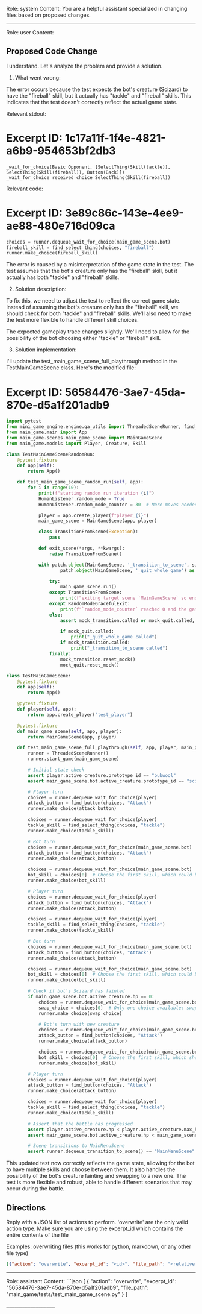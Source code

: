 Role: system
Content: You are a helpful assistant specialized in changing files based on proposed changes.
__________________
Role: user
Content: 
## Proposed Code Change
I understand. Let's analyze the problem and provide a solution.

1. What went wrong:

The error occurs because the test expects the bot's creature (Scizard) to have the "fireball" skill, but it actually has "tackle" and "fireball" skills. This indicates that the test doesn't correctly reflect the actual game state.

Relevant stdout:
# Excerpt ID: 1c17a11f-1f4e-4821-a6b9-954653bf2db3
```
_wait_for_choice(Basic Opponent, [SelectThing(Skill(tackle)), SelectThing(Skill(fireball)), Button(Back)])
_wait_for_choice received choice SelectThing(Skill(fireball))
```

Relevant code:
# Excerpt ID: 3e89c86c-143e-4ee9-ae88-480e716d09ca
```python
choices = runner.dequeue_wait_for_choice(main_game_scene.bot)
fireball_skill = find_select_thing(choices, "fireball")
runner.make_choice(fireball_skill)
```

The error is caused by a misinterpretation of the game state in the test. The test assumes that the bot's creature only has the "fireball" skill, but it actually has both "tackle" and "fireball" skills.

2. Solution description:

To fix this, we need to adjust the test to reflect the correct game state. Instead of assuming the bot's creature only has the "fireball" skill, we should check for both "tackle" and "fireball" skills. We'll also need to make the test more flexible to handle different skill choices.

The expected gameplay trace changes slightly. We'll need to allow for the possibility of the bot choosing either "tackle" or "fireball" skill.

3. Solution implementation:

I'll update the test_main_game_scene_full_playthrough method in the TestMainGameScene class. Here's the modified file:

# Excerpt ID: 56584476-3ae7-45da-870e-d5a1f201adb9
```python main_game/tests/test_main_game_scene.py
import pytest
from mini_game_engine.engine.qa_utils import ThreadedSceneRunner, find_button, find_select_thing
from main_game.main import App
from main_game.scenes.main_game_scene import MainGameScene
from main_game.models import Player, Creature, Skill

class TestMainGameSceneRandomRun:
    @pytest.fixture
    def app(self):
        return App()

    def test_main_game_scene_random_run(self, app):
        for i in range(10):
            print(f"starting random run iteration {i}")
            HumanListener.random_mode = True
            HumanListener.random_mode_counter = 30  # More moves needed for the complex MainGameScene

            player = app.create_player(f"player_{i}")
            main_game_scene = MainGameScene(app, player)

            class TransitionFromScene(Exception):
                pass

            def exit_scene(*args, **kwargs):
                raise TransitionFromScene()

            with patch.object(MainGameScene, '_transition_to_scene', side_effect=exit_scene) as mock_transition, \
                    patch.object(MainGameScene, '_quit_whole_game') as mock_quit:

                try:
                    main_game_scene.run()
                except TransitionFromScene:
                    print(f"exiting target scene `MainGameScene` so ending run {i}")
                except RandomModeGracefulExit:
                    print(f"`random_mode_counter` reached 0 and the game did not crash. Ending run {i} gracefully")
                else:
                    assert mock_transition.called or mock_quit.called, "scene was not exited in an expected manner"

                    if mock_quit.called:
                        print("_quit_whole_game called")
                    if mock_transition.called:
                        print("_transition_to_scene called")
                finally:
                    mock_transition.reset_mock()
                    mock_quit.reset_mock()

class TestMainGameScene:
    @pytest.fixture
    def app(self):
        return App()

    @pytest.fixture
    def player(self, app):
        return app.create_player("test_player")

    @pytest.fixture
    def main_game_scene(self, app, player):
        return MainGameScene(app, player)

    def test_main_game_scene_full_playthrough(self, app, player, main_game_scene):
        runner = ThreadedSceneRunner()
        runner.start_game(main_game_scene)

        # Initial state check
        assert player.active_creature.prototype_id == "bubwool"
        assert main_game_scene.bot.active_creature.prototype_id == "scizard"

        # Player turn
        choices = runner.dequeue_wait_for_choice(player)
        attack_button = find_button(choices, "Attack")
        runner.make_choice(attack_button)

        choices = runner.dequeue_wait_for_choice(player)
        tackle_skill = find_select_thing(choices, "tackle")
        runner.make_choice(tackle_skill)

        # Bot turn
        choices = runner.dequeue_wait_for_choice(main_game_scene.bot)
        attack_button = find_button(choices, "Attack")
        runner.make_choice(attack_button)

        choices = runner.dequeue_wait_for_choice(main_game_scene.bot)
        bot_skill = choices[0]  # Choose the first skill, which could be either tackle or fireball
        runner.make_choice(bot_skill)

        # Player turn
        choices = runner.dequeue_wait_for_choice(player)
        attack_button = find_button(choices, "Attack")
        runner.make_choice(attack_button)

        choices = runner.dequeue_wait_for_choice(player)
        tackle_skill = find_select_thing(choices, "tackle")
        runner.make_choice(tackle_skill)

        # Bot turn
        choices = runner.dequeue_wait_for_choice(main_game_scene.bot)
        attack_button = find_button(choices, "Attack")
        runner.make_choice(attack_button)

        choices = runner.dequeue_wait_for_choice(main_game_scene.bot)
        bot_skill = choices[0]  # Choose the first skill, which could be either tackle or fireball
        runner.make_choice(bot_skill)

        # Check if bot's Scizard has fainted
        if main_game_scene.bot.active_creature.hp == 0:
            choices = runner.dequeue_wait_for_choice(main_game_scene.bot)
            swap_choice = choices[0]  # Only one choice available: swap to Dumbird
            runner.make_choice(swap_choice)

            # Bot's turn with new creature
            choices = runner.dequeue_wait_for_choice(main_game_scene.bot)
            attack_button = find_button(choices, "Attack")
            runner.make_choice(attack_button)

            choices = runner.dequeue_wait_for_choice(main_game_scene.bot)
            bot_skill = choices[0]  # Choose the first skill, which should be tackle for Dumbird
            runner.make_choice(bot_skill)

        # Player turn
        choices = runner.dequeue_wait_for_choice(player)
        attack_button = find_button(choices, "Attack")
        runner.make_choice(attack_button)

        choices = runner.dequeue_wait_for_choice(player)
        tackle_skill = find_select_thing(choices, "tackle")
        runner.make_choice(tackle_skill)

        # Assert that the battle has progressed
        assert player.active_creature.hp < player.active_creature.max_hp
        assert main_game_scene.bot.active_creature.hp < main_game_scene.bot.active_creature.max_hp

        # Scene transitions to MainMenuScene
        assert runner.dequeue_transition_to_scene() == "MainMenuScene"
```

This updated test now correctly reflects the game state, allowing for the bot to have multiple skills and choose between them. It also handles the possibility of the bot's creature fainting and swapping to a new one. The test is more flexible and robust, able to handle different scenarios that may occur during the battle.

## Directions
Reply with a JSON list of actions to perform. 'overwrite' are the only valid action type. 
Make sure you are using the excerpt_id which contains the entire contents of the file

Examples:
overwriting files (this works for python, markdown, or any other file type)
```json output_example1
[{"action": "overwrite", "excerpt_id": "<id>", "file_path": "<relative file path>"}]
```

__________________
Role: assistant
Content: ```json
[
    {
        "action": "overwrite",
        "excerpt_id": "56584476-3ae7-45da-870e-d5a1f201adb9",
        "file_path": "main_game/tests/test_main_game_scene.py"
    }
]
```
__________________

